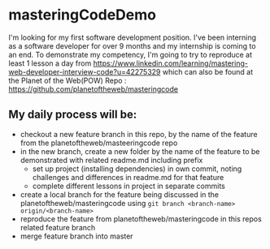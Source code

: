 # masteringCodeDemo
I'm looking for my first software development position. I've been interning as a software developer for over 9 months and my internship is coming to an end. To demonstrate my competency, I'm going to try to reproduce at least 1 lesson a day from https://www.linkedin.com/learning/mastering-web-developer-interview-code?u=42275329 which can also be found at the Planet of the Web(POW) Repo : https://github.com/planetoftheweb/masteringcode

## My daily process will be:
- checkout a new feature branch in this repo, by the name of the feature from the planetoftheweb/masteeringcode repo
- in the new branch, create a new folder by the name of the feature to be demonstrated with related readme.md including prefix
  - set up project (installing dependencies) in own commit, noting challenges and differences in readme.md for that feature
  - complete different lessons in project in separate commits
- create a local branch for the feature being discussed in the planetoftheweb/masteringcode using `git branch <branch-name> origin/<branch-name>`
- reproduce the feature from planetoftheweb/masteringcode in this repos related feature branch
- merge feature branch into master
